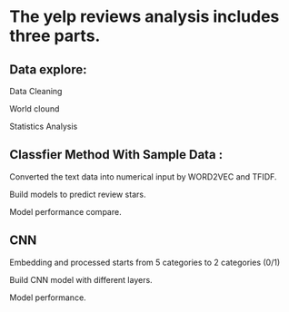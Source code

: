 # The yelp reviews analysis includes three parts.

## Data explore: 

Data Cleaning

World clound
              
Statistics Analysis
              
## Classfier Method With Sample Data :

Converted the text data into numerical input by WORD2VEC and TFIDF.

Build models to predict review stars. 

Model performance compare.

## CNN 

Embedding and processed starts from 5 categories to 2 categories (0/1)

Build CNN model with different layers.

Model performance. 
